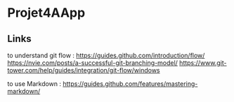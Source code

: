 # Projet4AApp

## Links
to understand git flow :
https://guides.github.com/introduction/flow/
https://nvie.com/posts/a-successful-git-branching-model/
https://www.git-tower.com/help/guides/integration/git-flow/windows

to use Markdown :
https://guides.github.com/features/mastering-markdown/
